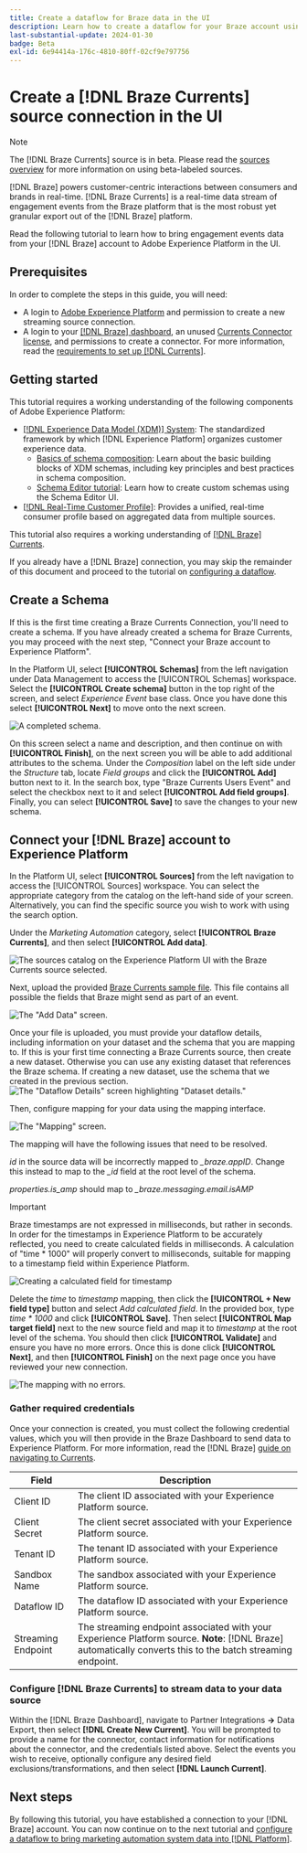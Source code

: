 ```yaml
---
title: Create a dataflow for Braze data in the UI
description: Learn how to create a dataflow for your Braze account using the Adobe Experience Platform UI.
last-substantial-update: 2024-01-30
badge: Beta
exl-id: 6e94414a-176c-4810-80ff-02cf9e797756
---
```

# Create a [!DNL Braze Currents] source connection in the UI

>[!NOTE]
>
>The [!DNL Braze Currents] source is in beta. Please read the [sources overview](../../../../home.md#terms-and-conditions) for more information on using beta-labeled sources.

[!DNL Braze] powers customer-centric interactions between consumers and brands in real-time. [!DNL Braze Currents] is a real-time data stream of engagement events from the Braze platform that is the most robust yet granular export out of the [!DNL Braze] platform. 

Read the following tutorial to learn how to bring engagement events data from your [!DNL Braze] account to Adobe Experience Platform in the UI.

## Prerequisites

In order to complete the steps in this guide, you will need:

* A login to [Adobe Experience Platform](https://platform.adobe.com) and permission to create a new streaming source connection.
* A login to your [[!DNL Braze] dashboard](https://dashboard.braze.com/sign_in), an unused [Currents Connector license](https://www.braze.com/docs/user_guide/data_and_analytics/braze_currents), and permissions to create a connector. For more information, read the [requirements to set up [!DNL Currents]](https://www.braze.com/docs/user_guide/data_and_analytics/braze_currents/setting_up_currents/#requirements).

## Getting started

This tutorial requires a working understanding of the following components of Adobe Experience Platform:

* [[!DNL Experience Data Model (XDM)] System](../../../../../xdm/home.md): The standardized framework by which [!DNL Experience Platform] organizes customer experience data.
    * [Basics of schema composition](../../../../../xdm/schema/composition.md): Learn about the basic building blocks of XDM schemas, including key principles and best practices in schema composition.
    * [Schema Editor tutorial](../../../../../xdm/tutorials/create-schema-ui.md): Learn how to create custom schemas using the Schema Editor UI.
* [[!DNL Real-Time Customer Profile]](../../../../../profile/home.md): Provides a unified, real-time consumer profile based on aggregated data from multiple sources.

This tutorial also requires a working understanding of [[!DNL Braze] Currents](https://www.braze.com/docs/user_guide/data_and_analytics/braze_currents).

If you already have a [!DNL Braze] connection, you may skip the remainder of this document and proceed to the tutorial on [configuring a dataflow](../../dataflow/marketing-automation.md).

## Create a Schema

If this is the first time creating a Braze Currents Connection, you'll need to create a schema.  If you have already created a schema for Braze Currents, you may proceed with the next step, "Connect your Braze account to Experience Platform".

In the Platform UI, select **[!UICONTROL Schemas]** from the left navigation under Data Management to access the [!UICONTROL Schemas] workspace.  Select the **[!UICONTROL Create schema]** button in the top right of the screen, and select *Experience Event* base class.  Once you have done this select **[!UICONTROL Next]** to move onto the next screen.

![A completed schema.](../../../../images/tutorials/create/braze/schema.png)

On this screen select a name and description, and then continue on with **[!UICONTROL Finish]**, on the next screen you will be able to add additional attributes to the schema.  Under the *Composition* label on the left side under the *Structure* tab, locate *Field groups* and click the **[!UICONTROL Add]** button next to it.  In the search box, type "Braze Currents Users Event" and select the checkbox next to it and select **[!UICONTROL Add field groups]**.  Finally, you can select **[!UICONTROL Save]** to save the changes to your new schema.

## Connect your [!DNL Braze] account to Experience Platform

In the Platform UI, select **[!UICONTROL Sources]** from the left navigation to access the [!UICONTROL Sources] workspace. You can select the appropriate category from the catalog on the left-hand side of your screen. Alternatively, you can find the specific source you wish to work with using the search option.

Under the *Marketing Automation* category, select **[!UICONTROL Braze Currents]**, and then select **[!UICONTROL Add data]**.

![The sources catalog on the Experience Platform UI with the Braze Currents source selected.](../../../../images/tutorials/create/braze/catalog.png)

Next, upload the provided [Braze Currents sample file](https://github.com/Appboy/currents-examples/blob/master/sample-data/Adobe/adobe_examples.json). This file contains all possible the fields that Braze might send as part of an event.

![The "Add Data" screen.](../../../../images/tutorials/create/braze/select-data.png)

Once your file is uploaded, you must provide your dataflow details, including information on your dataset and the schema that you are mapping to.  If this is your first time connecting a Braze Currents source, then create a new dataset.  Otherwise you can use any existing dataset that references the Braze schema.  If creating a new dataset, use the schema that we created in the previous section.
![The "Dataflow Details" screen highlighting "Dataset details."](../../../../images/tutorials/create/braze/dataflow-detail.png)

Then, configure mapping for your data using the mapping interface.

![The "Mapping" screen.](../../../../images/tutorials/create/braze/mapping_errors.png)

The mapping will have the following issues that need to be resolved.  

*id* in the source data will be incorrectly mapped to *_braze.appID*.  Change this instead to map to the *_id* field at the root level of the schema.

*properties.is_amp* should map to *_braze.messaging.email.isAMP*

>[!IMPORTANT]
>
>Braze timestamps are not expressed in milliseconds, but rather in seconds. In order for the timestamps in Experience Platform to be accurately reflected, you need to create calculated fields in milliseconds. A calculation of "time * 1000" will properly convert to milliseconds, suitable for mapping to a timestamp field within Experience Platform.
>
>![Creating a calculated field for timestamp ](../../../../images/tutorials/create/braze/create-calculated-field.png)

Delete the *time* to *timestamp* mapping, then click the **[!UICONTROL + New field type]** button and select *Add calculated field*.  In the provided box, type *time \* 1000* and click **[!UICONTROL Save]**.  Then select **[!UICONTROL Map target field]** next to the new source field and map it to *timestamp* at the root level of the schema.  You should then click **[!UICONTROL Validate]** and ensure you have no more errors.  Once this is done click **[!UICONTROL Next]**, and then **[!UICONTROL Finish]** on the next page once you have reviewed your new connection.

![The mapping with no errors.](../../../../images/tutorials/create/braze/completed_mapping.png)

### Gather required credentials

Once your connection is created, you must collect the following credential values, which you will then provide in the Braze Dashboard to send data to Experience Platform. For more information, read the [!DNL Braze] [guide on navigating to Currents](https://www.braze.com/docs/user_guide/data_and_analytics/braze_currents/setting_up_currents/#step-2-navigate-to-currents).

| Field | Description |
| --- | --- |
| Client ID | The client ID associated with your Experience Platform source. |
| Client Secret | The client secret associated with your Experience Platform source. |
| Tenant ID | The tenant ID associated with your Experience Platform source. |
| Sandbox Name | The sandbox associated with your Experience Platform source. |
| Dataflow ID | The dataflow ID associated with your Experience Platform source. |
| Streaming Endpoint | The streaming endpoint associated with your Experience Platform source. **Note**: [!DNL Braze] automatically converts this to the batch streaming endpoint. |

### Configure [!DNL Braze Currents] to stream data to your data source

Within the [!DNL Braze Dashboard], navigate to Partner Integrations **->** Data Export, then select **[!DNL Create New Current]**. You will be prompted to provide a name for the connector, contact information for notifications about the connector, and the credentials listed above. Select the events you wish to receive, optionally configure any desired field exclusions/transformations, and then select **[!DNL Launch Current]**.

## Next steps

By following this tutorial, you have established a connection to your [!DNL Braze] account. You can now continue on to the next tutorial and [configure a dataflow to bring marketing automation system data into [!DNL Platform]](../../dataflow/marketing-automation.md).
